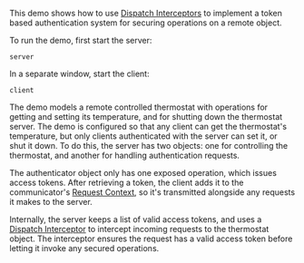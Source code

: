 This demo shows how to use [Dispatch Interceptors][1] to implement a token based
authentication system for securing operations on a remote object.

To run the demo, first start the server:

```
server
```

In a separate window, start the client:

```
client
```

The demo models a remote controlled thermostat with operations for getting and setting
its temperature, and for shutting down the thermostat server. The demo is configured so
that any client can get the thermostat's temperature, but only clients authenticated
with the server can set it, or shut it down. To do this, the server has two objects:
one for controlling the thermostat, and another for handling authentication requests.

The authenticator object only has one exposed operation, which issues access tokens.
After retrieving a token, the client adds it to the communicator's [Request Context][2],
so it's transmitted alongside any requests it makes to the server.

Internally, the server keeps a list of valid access tokens, and uses a [Dispatch Interceptor][1]
to intercept incoming requests to the thermostat object. The interceptor ensures the
request has a valid access token before letting it invoke any secured operations.

[1]: https://doc.zeroc.com/ice/4.0/server-side-features/dispatch-interceptors
[2]: https://doc.zeroc.com/ice/4.0/client-side-features/request-contexts

